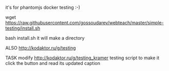 it's for phantomjs docker testing :-)

wget https://raw.githubusercontent.com/gossoudarev/webteach/master/simple-testing/install.sh

bash install.sh it will make a directory

ALSO
http://kodaktor.ru/g/testing


TASK
modify http://kodaktor.ru/g/testing_kramer testing script
to make it click the button and read its updated caption